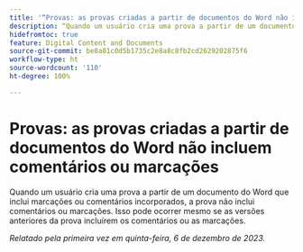 ```yaml
---
title: '“Provas: as provas criadas a partir de documentos do Word não incluem comentários ou marcações”'
description: “Quando um usuário cria uma prova a partir de um documento do Word que inclui marcações ou comentários incorporados, a prova não inclui os comentários ou marcações. Isso pode ocorrer mesmo se as versões anteriores da prova incluírem os comentários ou as marcações.”
hidefromtoc: true
feature: Digital Content and Documents
source-git-commit: be8a81c0d5b1735c2e8a8c8fb2cd2629202875f6
workflow-type: ht
source-wordcount: '110'
ht-degree: 100%

---
```



# Provas: as provas criadas a partir de documentos do Word não incluem comentários ou marcações

<!--WF and EFP TOCs-->

Quando um usuário cria uma prova a partir de um documento do Word que inclui marcações ou comentários incorporados, a prova não inclui comentários ou marcações. Isso pode ocorrer mesmo se as versões anteriores da prova incluírem os comentários ou as marcações.

_Relatado pela primeira vez em quinta-feira, 6 de dezembro de 2023._
